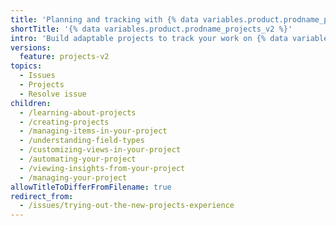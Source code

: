 ```yaml
---
title: 'Planning and tracking with {% data variables.product.prodname_projects_v2 %}'
shortTitle: '{% data variables.product.prodname_projects_v2 %}'
intro: 'Build adaptable projects to track your work on {% data variables.product.company_short %}.'
versions:
  feature: projects-v2
topics:
  - Issues
  - Projects
  - Resolve issue
children:
  - /learning-about-projects
  - /creating-projects
  - /managing-items-in-your-project
  - /understanding-field-types
  - /customizing-views-in-your-project
  - /automating-your-project
  - /viewing-insights-from-your-project
  - /managing-your-project
allowTitleToDifferFromFilename: true
redirect_from:
  - /issues/trying-out-the-new-projects-experience
---
```


